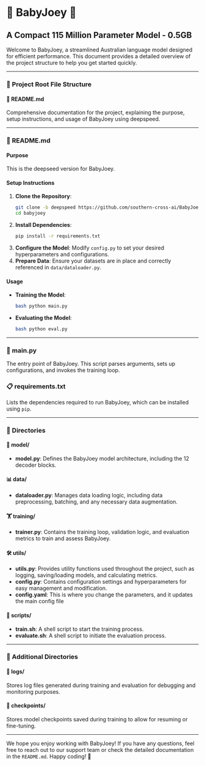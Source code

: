 # 🌟 BabyJoey 🌟

## A Compact 115 Million Parameter Model - 0.5GB

Welcome to BabyJoey, a streamlined Australian language model designed for efficient performance. This document provides a detailed overview of the project structure to help you get started quickly.

---

### 📂 Project Root File Structure

#### 📝 README.md
Comprehensive documentation for the project, explaining the purpose, setup instructions, and usage of BabyJoey using deepspeed.

---

### 📝 README.md

#### Purpose
This is the deepseed version for BabyJoey.
#### Setup Instructions
1. **Clone the Repository**:
    ```bash
    git clone -b deepspeed https://github.com/southern-cross-ai/BabyJoey.git
    cd babyjoey
    ```
2. **Install Dependencies**:
    ```bash
    pip install -r requirements.txt
    ```
3. **Configure the Model**:
    Modify `config.py` to set your desired hyperparameters and configurations.
4. **Prepare Data**:
    Ensure your datasets are in place and correctly referenced in `data/dataloader.py`.

#### Usage
- **Training the Model**:
    ```bash
    bash python main.py
    ```
- **Evaluating the Model**:
    ```bash
    bash python eval.py
    ```

---

### 🚀 main.py
The entry point of BabyJoey. This script parses arguments, sets up configurations, and invokes the training loop.

### 📋 requirements.txt
Lists the dependencies required to run BabyJoey, which can be installed using `pip`.

---

### 📁 Directories

#### 🧠 model/
- **model.py**: Defines the BabyJoey model architecture, including the 12 decoder blocks.

#### 📊 data/
- **dataloader.py**: Manages data loading logic, including data preprocessing, batching, and any necessary data augmentation.

#### 🏋️ training/
- **trainer.py**: Contains the training loop, validation logic, and evaluation metrics to train and assess BabyJoey.

#### 🛠️ utils/
- **utils.py**: Provides utility functions used throughout the project, such as logging, saving/loading models, and calculating metrics.
- **config.py**: Contains configuration settings and hyperparameters for easy management and modification.
- **config.yaml**: This is where you change the parameters, and it updates the main config file 

#### 📜 scripts/
- **train.sh**: A shell script to start the training process.
- **evaluate.sh**: A shell script to initiate the evaluation process.

---

### 📂 Additional Directories

#### 📑 logs/
Stores log files generated during training and evaluation for debugging and monitoring purposes.

#### 💾 checkpoints/
Stores model checkpoints saved during training to allow for resuming or fine-tuning.

---

We hope you enjoy working with BabyJoey! If you have any questions, feel free to reach out to our support team or check the detailed documentation in the `README.md`. Happy coding! 🚀
